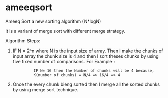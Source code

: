 # ameeqsort
Ameeq Sort a new sorting algorithm (N*logN)

It is a variant of merge sort with different merge strategy.

Algorithm Steps:

1) IF N = 2^n where N is the input size of array. Then I make the chunks of input array the chunk size is 4 and then I sort theses chunks by using five fixed number of comparisons.
For Example :
  
                IF N= 16 then the Number of chunks will be 4 because,
                K(number of chunks) = N/4 => 16/4 => 4
                
2) Once the every chunk bieng sorted then I merge all the sorted chunks by using merge sort technique.
